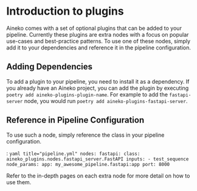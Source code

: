 # Introduction to plugins

Aineko comes with a set of optional plugins that can be added to your pipeline. Currently these plugins are extra nodes with a focus on popular use-cases and best-practice patterns.
To use one of these nodes, simply add it to your dependencies and reference it in the pipeline configuration.

## Adding Dependencies


To add a plugin to your pipeline, you need to install it as a dependency. If you already have an Aineko project, you can add the plugin by executing `poetry add aineko-plugins-plugin-name`. For example to add the `fastapi-server` node, you would run `poetry add aineko-plugins-fastapi-server`.

## Reference in Pipeline Configuration

To use such a node, simply reference the class in your pipeline configuration.

:
    ```yaml title="pipeline.yml"
    nodes:
      fastapi:
        class: aineko_plugins.nodes.fastapi_server.FastAPI
        inputs:
          - test_sequence
        node_params:
          app: my_awesome_pipeline.fastapi:app
          port: 8000
    ```

Refer to the in-depth pages on each extra node for more detail on how to use them.
